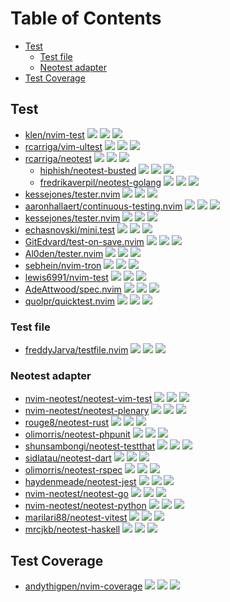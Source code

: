 # Table of Contents

<!-- toc -->

- [Test](#test)
  * [Test file](#test-file)
  * [Neotest adapter](#neotest-adapter)
- [Test Coverage](#test-coverage)

<!-- tocstop -->

## Test

- [klen/nvim-test](https://github.com/klen/nvim-test) ![](https://img.shields.io/github/stars/klen/nvim-test) ![](https://img.shields.io/github/last-commit/klen/nvim-test) ![](https://img.shields.io/github/commit-activity/y/klen/nvim-test)
- [rcarriga/vim-ultest](https://github.com/rcarriga/vim-ultest) ![](https://img.shields.io/github/stars/rcarriga/vim-ultest) ![](https://img.shields.io/github/last-commit/rcarriga/vim-ultest) ![](https://img.shields.io/github/commit-activity/y/rcarriga/vim-ultest)
- [rcarriga/neotest](https://github.com/rcarriga/neotest) ![](https://img.shields.io/github/stars/rcarriga/neotest) ![](https://img.shields.io/github/last-commit/rcarriga/neotest) ![](https://img.shields.io/github/commit-activity/y/rcarriga/neotest)
  - [hiphish/neotest-busted](https://github.com/hiphish/neotest-busted) ![](https://img.shields.io/github/stars/hiphish/neotest-busted) ![](https://img.shields.io/github/last-commit/hiphish/neotest-busted) ![](https://img.shields.io/github/commit-activity/y/hiphish/neotest-busted)
  - [fredrikaverpil/neotest-golang](https://github.com/fredrikaverpil/neotest-golang) ![](https://img.shields.io/github/stars/fredrikaverpil/neotest-golang) ![](https://img.shields.io/github/last-commit/fredrikaverpil/neotest-golang) ![](https://img.shields.io/github/commit-activity/y/fredrikaverpil/neotest-golang)
- [kessejones/tester.nvim](https://github.com/kessejones/tester.nvim) ![](https://img.shields.io/github/stars/kessejones/tester.nvim) ![](https://img.shields.io/github/last-commit/kessejones/tester.nvim) ![](https://img.shields.io/github/commit-activity/y/kessejones/tester.nvim)
- [aaronhallaert/continuous-testing.nvim](https://github.com/aaronhallaert/continuous-testing.nvim) ![](https://img.shields.io/github/stars/aaronhallaert/continuous-testing.nvim) ![](https://img.shields.io/github/last-commit/aaronhallaert/continuous-testing.nvim) ![](https://img.shields.io/github/commit-activity/y/aaronhallaert/continuous-testing.nvim)
- [kessejones/tester.nvim](https://github.com/kessejones/tester.nvim) ![](https://img.shields.io/github/stars/kessejones/tester.nvim) ![](https://img.shields.io/github/last-commit/kessejones/tester.nvim) ![](https://img.shields.io/github/commit-activity/y/kessejones/tester.nvim)
- [echasnovski/mini.test](https://github.com/echasnovski/mini.test) ![](https://img.shields.io/github/stars/echasnovski/mini.test) ![](https://img.shields.io/github/last-commit/echasnovski/mini.test) ![](https://img.shields.io/github/commit-activity/y/echasnovski/mini.test)
- [GitEdvard/test-on-save.nvim](https://github.com/GitEdvard/test-on-save.nvim) ![](https://img.shields.io/github/stars/GitEdvard/test-on-save.nvim) ![](https://img.shields.io/github/last-commit/GitEdvard/test-on-save.nvim) ![](https://img.shields.io/github/commit-activity/y/GitEdvard/test-on-save.nvim)
- [Al0den/tester.nvim](https://github.com/Al0den/tester.nvim) ![](https://img.shields.io/github/stars/Al0den/tester.nvim) ![](https://img.shields.io/github/last-commit/Al0den/tester.nvim) ![](https://img.shields.io/github/commit-activity/y/Al0den/tester.nvim)
- [sebhein/nvim-tron](https://github.com/sebhein/nvim-tron) ![](https://img.shields.io/github/stars/sebhein/nvim-tron) ![](https://img.shields.io/github/last-commit/sebhein/nvim-tron) ![](https://img.shields.io/github/commit-activity/y/sebhein/nvim-tron)
- [lewis6991/nvim-test](https://github.com/lewis6991/nvim-test) ![](https://img.shields.io/github/stars/lewis6991/nvim-test) ![](https://img.shields.io/github/last-commit/lewis6991/nvim-test) ![](https://img.shields.io/github/commit-activity/y/lewis6991/nvim-test)
- [AdeAttwood/spec.nvim](https://github.com/AdeAttwood/spec.nvim) ![](https://img.shields.io/github/stars/AdeAttwood/spec.nvim) ![](https://img.shields.io/github/last-commit/AdeAttwood/spec.nvim) ![](https://img.shields.io/github/commit-activity/y/AdeAttwood/spec.nvim)
- [quolpr/quicktest.nvim](https://github.com/quolpr/quicktest.nvim) ![](https://img.shields.io/github/stars/quolpr/quicktest.nvim) ![](https://img.shields.io/github/last-commit/quolpr/quicktest.nvim) ![](https://img.shields.io/github/commit-activity/y/quolpr/quicktest.nvim)

### Test file

- [freddyJarva/testfile.nvim](https://github.com/freddyJarva/testfile.nvim) ![](https://img.shields.io/github/stars/freddyJarva/testfile.nvim) ![](https://img.shields.io/github/last-commit/freddyJarva/testfile.nvim) ![](https://img.shields.io/github/commit-activity/y/freddyJarva/testfile.nvim)

### Neotest adapter

- [nvim-neotest/neotest-vim-test](https://github.com/nvim-neotest/neotest-vim-test) ![](https://img.shields.io/github/stars/nvim-neotest/neotest-vim-test) ![](https://img.shields.io/github/last-commit/nvim-neotest/neotest-vim-test) ![](https://img.shields.io/github/commit-activity/y/nvim-neotest/neotest-vim-test)
- [nvim-neotest/neotest-plenary](https://github.com/nvim-neotest/neotest-plenary) ![](https://img.shields.io/github/stars/nvim-neotest/neotest-plenary) ![](https://img.shields.io/github/last-commit/nvim-neotest/neotest-plenary) ![](https://img.shields.io/github/commit-activity/y/nvim-neotest/neotest-plenary)
- [rouge8/neotest-rust](https://github.com/rouge8/neotest-rust) ![](https://img.shields.io/github/stars/rouge8/neotest-rust) ![](https://img.shields.io/github/last-commit/rouge8/neotest-rust) ![](https://img.shields.io/github/commit-activity/y/rouge8/neotest-rust)
- [olimorris/neotest-phpunit](https://github.com/olimorris/neotest-phpunit) ![](https://img.shields.io/github/stars/olimorris/neotest-phpunit) ![](https://img.shields.io/github/last-commit/olimorris/neotest-phpunit) ![](https://img.shields.io/github/commit-activity/y/olimorris/neotest-phpunit)
- [shunsambongi/neotest-testthat](https://github.com/shunsambongi/neotest-testthat) ![](https://img.shields.io/github/stars/shunsambongi/neotest-testthat) ![](https://img.shields.io/github/last-commit/shunsambongi/neotest-testthat) ![](https://img.shields.io/github/commit-activity/y/shunsambongi/neotest-testthat)
- [sidlatau/neotest-dart](https://github.com/sidlatau/neotest-dart) ![](https://img.shields.io/github/stars/sidlatau/neotest-dart) ![](https://img.shields.io/github/last-commit/sidlatau/neotest-dart) ![](https://img.shields.io/github/commit-activity/y/sidlatau/neotest-dart)
- [olimorris/neotest-rspec](https://github.com/olimorris/neotest-rspec) ![](https://img.shields.io/github/stars/olimorris/neotest-rspec) ![](https://img.shields.io/github/last-commit/olimorris/neotest-rspec) ![](https://img.shields.io/github/commit-activity/y/olimorris/neotest-rspec)
- [haydenmeade/neotest-jest](https://github.com/haydenmeade/neotest-jest) ![](https://img.shields.io/github/stars/haydenmeade/neotest-jest) ![](https://img.shields.io/github/last-commit/haydenmeade/neotest-jest) ![](https://img.shields.io/github/commit-activity/y/haydenmeade/neotest-jest)
- [nvim-neotest/neotest-go](https://github.com/nvim-neotest/neotest-go) ![](https://img.shields.io/github/stars/nvim-neotest/neotest-go) ![](https://img.shields.io/github/last-commit/nvim-neotest/neotest-go) ![](https://img.shields.io/github/commit-activity/y/nvim-neotest/neotest-go)
- [nvim-neotest/neotest-python](https://github.com/nvim-neotest/neotest-python) ![](https://img.shields.io/github/stars/nvim-neotest/neotest-python) ![](https://img.shields.io/github/last-commit/nvim-neotest/neotest-python) ![](https://img.shields.io/github/commit-activity/y/nvim-neotest/neotest-python)
- [marilari88/neotest-vitest](https://github.com/marilari88/neotest-vitest) ![](https://img.shields.io/github/stars/marilari88/neotest-vitest) ![](https://img.shields.io/github/last-commit/marilari88/neotest-vitest) ![](https://img.shields.io/github/commit-activity/y/marilari88/neotest-vitest)
- [mrcjkb/neotest-haskell](https://github.com/mrcjkb/neotest-haskell) ![](https://img.shields.io/github/stars/mrcjkb/neotest-haskell) ![](https://img.shields.io/github/last-commit/mrcjkb/neotest-haskell) ![](https://img.shields.io/github/commit-activity/y/mrcjkb/neotest-haskell)

## Test Coverage

- [andythigpen/nvim-coverage](https://github.com/andythigpen/nvim-coverage) ![](https://img.shields.io/github/stars/andythigpen/nvim-coverage) ![](https://img.shields.io/github/last-commit/andythigpen/nvim-coverage) ![](https://img.shields.io/github/commit-activity/y/andythigpen/nvim-coverage)
